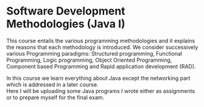 # Software Development Methodologies (Java I)

This course entails the various programming methodologies and it explains the reasons that
each methodology is introduced. We consider successively various Programming paradigms:
Structured programming, Functional Programming, Logic programming, Object Oriented
Programming, Component based Programming and Rapid application development (RAD).

In this course we learn everything about Java except the networking part which is addressed in a later course.  
Here I will be uploading some Java programs I wrote either as assignments or to prepare myself for the final exam.
